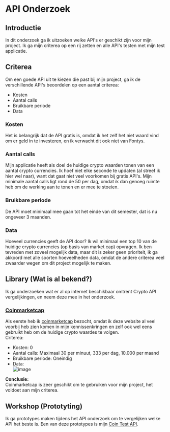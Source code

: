# API Onderzoek

## Introductie
In dit onderzoek ga ik uitzoeken welke API's er geschikt zijn voor mijn project. Ik ga mijn criterea op een rij zetten en alle API's testen met mijn test applicatie.

## Criterea
Om een goede API uit te kiezen die past bij mijn project, ga ik de verschillende API's beoordelen op een aantal criterea:  
- Kosten
- Aantal calls
- Bruikbare periode
- Data

### Kosten
Het is belangrijk dat de API gratis is, omdat ik het zelf het niet waard vind om er geld in te investeren, en ik verwacht dit ook niet van Fontys.

### Aantal calls
Mijn applicatie heeft als doel de huidige crypto waarden tonen van een aantal crypto currencies. Ik hoef niet elke seconde te updaten (al streef ik hier wel naar), want dat gaat niet veel voorkomen bij gratis API's. Mijn minimale aantal calls ligt rond de 50 per dag, omdat ik dan genoeg ruimte heb om de werking aan te tonen en er mee te stoeien.

### Bruikbare periode
De API moet minimaal mee gaan tot het einde van dit semester, dat is nu ongeveer 3 maanden.

### Data
Hoeveel currencies geeft de API door? Ik wil minimaal een top 10 van de huidige crypto currencies (op basis van market cap) opvragen. Ik ben tevreden met zoveel mogelijk data, maar dit is zeker geen prioriteit, ik ga akkoord met alle soorten hoeveelheden data, omdat de andere criterea veel zwaarder wegen om dit project mogelijk te maken.

## Library (Wat is al bekend?)
Ik ga onderzoeken wat er al op internet beschikbaar omtrent Crypto API vergelijkingen, en neem deze mee in het onderzoek.

### [Coinmarketcap](https://coinmarketcap.com/)
Als eerste heb ik [coinmarketcap](https://coinmarketcap.com/api/) bezocht, omdat ik deze website al veel voorbij heb zien komen in mijn kennissenkringen en zelf ook wel eens gebruikt heb om de huidige crypto waardes te volgen.  
Criterea:
- Kosten: 0
- Aantal calls: Maximaal 30 per minuut, 333 per dag, 10.000 per maand
- Bruikbare periode: Oneindig
- Data:  
![image](https://user-images.githubusercontent.com/58031089/114706687-8ecdbd00-9d29-11eb-8884-f99dc7e5180c.png)

**Conclusie:**    
Coinmarketcap is zeer geschikt om te gebruiken voor mijn project, het voldoet aan mijn criterea. 

## Workshop (Prototyting)
Ik ga prototypes maken tijdens het API onderzoek om te vergelijken welke API het beste is. Een van deze prototypes is mijn [Coin Test API](https://github.com/BrucevandeVen/ExternalCryptoAPI/tree/main/CoinAPITest).
